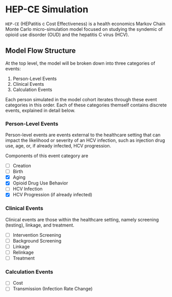 # HEP-CE Simulation
`HEP-CE` (HEPatitis c Cost Effectiveness) is a health economics Markov Chain Monte Carlo micro-simulation model focused on studying the syndemic of opioid use disorder (OUD) and the hepatitis C virus (HCV).

## Model Flow Structure
At the top level, the model will be broken down into three categories of events:

1. Person-Level Events
2. Clinical Events
3. Calculation Events

Each person simulated in the model cohort iterates through these event categories in this order.
Each of these categories themself contains discrete events, explained in detail below.

### Person-Level Events
Person-level events are events external to the healthcare setting that can impact the likelihood or severity of an HCV infection, such as injection drug use, age, or, if already infected, HCV progression.

Components of this event category are

- [ ] Creation
- [ ] Birth
- [X] Aging
- [x] Opioid Drug Use Behavior
- [ ] HCV Infection
- [x] HCV Progression (if already infected)

### Clinical Events
Clinical events are those within the healthcare setting, namely screening (testing), linkage, and treatment.

- [ ] Intervention Screening
- [ ] Background Screening
- [ ] Linkage
- [ ] Relinkage
- [ ] Treatment

### Calculation Events
- [ ] Cost
- [ ] Transmission (Infection Rate Change)
